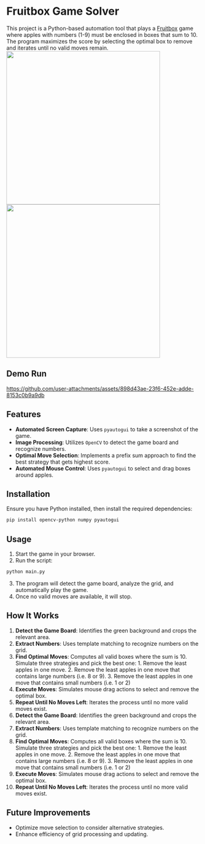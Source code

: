 # Fruitbox Game Solver

This project is a Python-based automation tool that plays a [Fruitbox](https://www.gamesaien.com/game/fruit_box_a/) game where apples with numbers (1-9) must be enclosed in boxes that sum to 10. The program maximizes the score by selecting the optimal box to remove and iterates until no valid moves remain.\
<img src="https://github.com/user-attachments/assets/070c9ba5-3ab6-493c-9729-03ccec5f9471" width=400>
<img src="https://github.com/user-attachments/assets/d6a30915-2f8f-424b-98f9-6433c48bca42" width=400>

## Demo Run
https://github.com/user-attachments/assets/898d43ae-23f6-452e-adde-8153c0b9a9db

## Features
- **Automated Screen Capture**: Uses `pyautogui` to take a screenshot of the game.
- **Image Processing**: Utilizes `OpenCV` to detect the game board and recognize numbers.
- **Optimal Move Selection**: Implements a prefix sum approach to find the best strategy that gets highest score.
- **Automated Mouse Control**: Uses `pyautogui` to select and drag boxes around apples.

## Installation

Ensure you have Python installed, then install the required dependencies:

```sh
pip install opencv-python numpy pyautogui
```

## Usage

1. Start the game in your browser.
2. Run the script:

```sh
python main.py
```

3. The program will detect the game board, analyze the grid, and automatically play the game.
4. Once no valid moves are available, it will stop.

## How It Works

1. **Detect the Game Board**: Identifies the green background and crops the relevant area.
2. **Extract Numbers**: Uses template matching to recognize numbers on the grid.
3. **Find Optimal Moves**: Computes all valid boxes where the sum is 10. Simulate three strategies and pick the best one: 1. Remove the least apples in one move. 2. Remove the least apples in one move that contains large numbers (i.e. 8 or 9). 3. Remove the least apples in one move that contains small numbers (i.e. 1 or 2)
4. **Execute Moves**: Simulates mouse drag actions to select and remove the optimal box.
5. **Repeat Until No Moves Left**: Iterates the process until no more valid moves exist.
1. **Detect the Game Board**: Identifies the green background and crops the relevant area.
2. **Extract Numbers**: Uses template matching to recognize numbers on the grid.
3. **Find Optimal Moves**: Computes all valid boxes where the sum is 10. Simulate three strategies and pick the best one: 1. Remove the least apples in one move. 2. Remove the least apples in one move that contains large numbers (i.e. 8 or 9). 3. Remove the least apples in one move that contains small numbers (i.e. 1 or 2)
4. **Execute Moves**: Simulates mouse drag actions to select and remove the optimal box.
5. **Repeat Until No Moves Left**: Iterates the process until no more valid moves exist.

## Future Improvements
- Optimize move selection to consider alternative strategies.
- Enhance efficiency of grid processing and updating.
